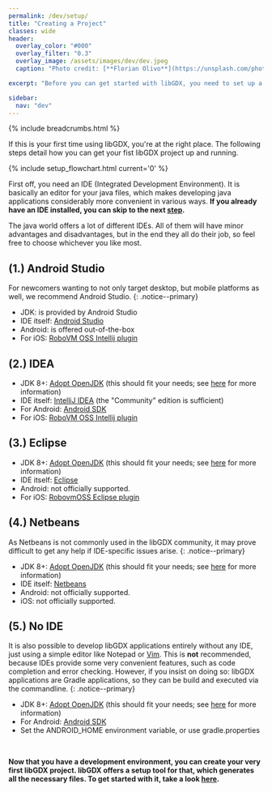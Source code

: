```yaml
---
permalink: /dev/setup/
title: "Creating a Project"
classes: wide
header:
  overlay_color: "#000"
  overlay_filter: "0.3"
  overlay_image: /assets/images/dev/dev.jpeg
  caption: "Photo credit: [**Florian Olivo**](https://unsplash.com/photos/Ek9Znm8lQ1U)"

excerpt: "Before you can get started with libGDX, you need to set up a development environment for Java."

sidebar:
  nav: "dev"
---
```


{% include breadcrumbs.html %}

If this is your first time using libGDX, you're at the right place. The following steps detail how you can get your fist libGDX project up and running.

{% include setup_flowchart.html current='0' %}

First off, you need an IDE (Integrated Development Environment). It is basically an editor for your java files, which makes developing java applications considerably more convenient in various ways. **If you already have an IDE installed, you can skip to the next [step](/dev/project-generation/).**

The java world offers a lot of different IDEs. All of them will have minor advantages and disadvantages, but in the end they all do their job, so feel free to choose whichever you like most.

## (1.) Android Studio
For newcomers wanting to not only target desktop, but mobile platforms as well, we recommend Android Studio.
{: .notice--primary}

- JDK: is provided by Android Studio
- IDE itself: [Android Studio](https://developer.android.com/studio)
- Android: is offered out-of-the-box
- For iOS: [RoboVM OSS Intellij plugin](http://robovm.mobidevelop.com)

## (2.) IDEA
- JDK 8+: [Adopt OpenJDK](https://adoptopenjdk.net) (this should fit your needs; see [here](https://github.com/libgdx/libgdx/wiki/Java-Development-Kit---Selection) for more information)
- IDE itself: [IntelliJ IDEA](https://www.jetbrains.com/idea/download/#section=windows) (the "Community" edition is sufficient)
- For Android: [Android SDK](https://developer.android.com/studio/releases/platform-tools)
- For iOS: [RoboVM OSS Intellij plugin](http://robovm.mobidevelop.com)

## (3.) Eclipse
- JDK 8+: [Adopt OpenJDK](https://adoptopenjdk.net) (this should fit your needs; see [here](https://github.com/libgdx/libgdx/wiki/Java-Development-Kit---Selection) for more information)
- IDE itself: [Eclipse](https://www.eclipse.org/downloads/)
- Android: not officially supported.
- For iOS: [RobovmOSS Eclipse plugin](http://robovm.mobidevelop.com)

## (4.) Netbeans
As Netbeans is not commonly used in the libGDX community, it may prove difficult to get any help if IDE-specific issues arise.
{: .notice--primary}

- JDK 8+: [Adopt OpenJDK](https://adoptopenjdk.net) (this should fit your needs; see [here](https://github.com/libgdx/libgdx/wiki/Java-Development-Kit---Selection) for more information)
- IDE itself: [Netbeans](https://netbeans.apache.org/download/index.html)
- Android: not officially supported.
- iOS: not officially supported.

## (5.) No IDE
It is also possible to develop libGDX applications entirely without any IDE, just using a simple editor like Notepad or [Vim](https://www.vim.org). This is **not** recommended, because IDEs provide some very convenient features, such as code completion and error checking. However, if you insist on doing so: libGDX applications are Gradle applications, so they can be build and executed via the commandline.
{: .notice--primary}

- JDK 8+: [Adopt OpenJDK](https://adoptopenjdk.net) (this should fit your needs; see [here](https://github.com/libgdx/libgdx/wiki/Java-Development-Kit---Selection) for more information)
- For Android: [Android SDK](https://developer.android.com/studio/releases/platform-tools)
- Set the ANDROID_HOME environment variable, or use gradle.properties

<br/>

**Now that you have a development environment, you can create your very first libGDX project. libGDX offers a setup tool for that, which generates all the necessary files. To get started with it, take a look [here](/dev/project-generation/).**
